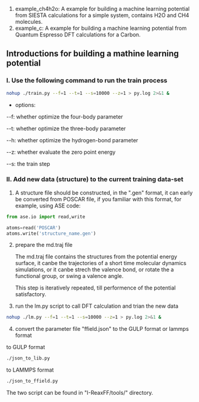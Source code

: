 1. example_ch4h2o: A example for building a machine learning potential from SIESTA calculations for a simple system, contains H2O and CH4 molecules.
2. example_c: A example for building a machine learning potential from Quantum Espresso DFT calculations for a Carbon.

## Introductions for building a mathine learning potential

### I. Use the following command to run the train process
```bash
nohup ./train.py --f=1 --t=1 --s=10000 --z=1 > py.log 2>&1 &
```
* options:

--f: whether optimize the four-body parameter

--t: whether optimize the three-body parameter

--h: whether optimize the hydrogen-bond parameter

--z: whether evaluate the zero point energy

--s: the train step

### II. Add new data (structure) to the current training data-set

1. A structure file should be constructed, in the ".gen" format, it can early be converted from POSCAR file, 
   if you familiar with this format, for example, using ASE code:
```python
from ase.io import read,write

atoms=read('POSCAR')
atoms.write('structure_name.gen')
```

2. prepare the md.traj file

   The md.traj file contains the structures from the potential energy surface, it canbe the trajectories of a short time molecular dynamics simulations, or it canbe strech the valence bond, or rotate the a functional group, or swing a valence angle. 
  
   This step is iteratively repeated, till performence of the potential satisfactory. 

3. run the lm.py script to call DFT calculation and trian the new data 
```bash
nohup ./lm.py --f=1 --t=1 --s=10000 --z=1 > py.log 2>&1 &
```
4. convert the parameter file "ffield.json" to the GULP format or lammps format

to GULP format
```bash
./json_to_lib.py
```
to LAMMPS format
```bash
./json_to_ffield.py
```
The two script can be found in "I-ReaxFF/tools/" directory.